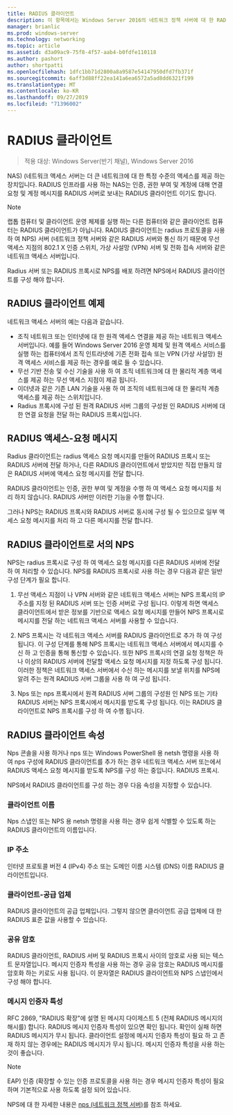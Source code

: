 ```yaml
---
title: RADIUS 클라이언트
description: 이 항목에서는 Windows Server 2016의 네트워크 정책 서버에 대 한 RADIUS 클라이언트에 대 한 개요를 제공 합니다.
manager: brianlic
ms.prod: windows-server
ms.technology: networking
ms.topic: article
ms.assetid: d3a09ac9-75f8-4f57-aab4-b0fdfe110118
ms.author: pashort
author: shortpatti
ms.openlocfilehash: 1dfc1bb71d2800a8a9587e54147950dfd7fb371f
ms.sourcegitcommit: 6aff3d88ff22ea141a6ea6572a5ad8dd6321f199
ms.translationtype: MT
ms.contentlocale: ko-KR
ms.lasthandoff: 09/27/2019
ms.locfileid: "71396002"
---
```

# <a name="radius-clients"></a>RADIUS 클라이언트

>적용 대상: Windows Server(반기 채널), Windows Server 2016

NAS\) \(네트워크 액세스 서버는 더 큰 네트워크에 대 한 특정 수준의 액세스를 제공 하는 장치입니다. RADIUS 인프라를 사용 하는 NAS는 인증, 권한 부여 및 계정에 대해 연결 요청 및 계정 메시지를 RADIUS 서버로 보내는 RADIUS 클라이언트 이기도 합니다.

>[!NOTE]
>랩톱 컴퓨터 및 클라이언트 운영 체제를 실행 하는 다른 컴퓨터와 같은 클라이언트 컴퓨터는 RADIUS 클라이언트가 아닙니다. RADIUS 클라이언트는 radius 프로토콜을 사용 하 여 NPS\) 서버 \(네트워크 정책 서버와 같은 RADIUS 서버와 통신 하기 때문에 무선 액세스 지점의 802.1 X 인증 스위치, 가상 사설망 \(VPN\) 서버 및 전화 접속 서버와 같은 네트워크 액세스 서버입니다.

Radius 서버 또는 RADIUS 프록시로 NPS를 배포 하려면 NPS에서 RADIUS 클라이언트를 구성 해야 합니다.

## <a name="radius-client-examples"></a>RADIUS 클라이언트 예제

네트워크 액세스 서버의 예는 다음과 같습니다.

- 조직 네트워크 또는 인터넷에 대 한 원격 액세스 연결을 제공 하는 네트워크 액세스 서버입니다. 예를 들어 Windows Server 2016 운영 체제 및 원격 액세스 서비스를 실행 하는 컴퓨터에서 조직 인트라넷에 기존 전화 접속 또는 VPN (가상 사설망) 원격 액세스 서비스를 제공 하는 경우를 예로 들 수 있습니다.
- 무선 기반 전송 및 수신 기술을 사용 하 여 조직 네트워크에 대 한 물리적 계층 액세스를 제공 하는 무선 액세스 지점이 제공 됩니다.
- 이더넷과 같은 기존 LAN 기술을 사용 하 여 조직의 네트워크에 대 한 물리적 계층 액세스를 제공 하는 스위치입니다.
- Radius 프록시에 구성 된 원격 RADIUS 서버 그룹의 구성원 인 RADIUS 서버에 대 한 연결 요청을 전달 하는 RADIUS 프록시입니다.

## <a name="radius-access-request-messages"></a>RADIUS 액세스-요청 메시지

Radius 클라이언트는 radius 액세스 요청 메시지를 만들어 RADIUS 프록시 또는 RADIUS 서버에 전달 하거나, 다른 RADIUS 클라이언트에서 받았지만 직접 만들지 않은 RADIUS 서버에 액세스 요청 메시지를 전달 합니다.

RADIUS 클라이언트는 인증, 권한 부여 및 계정을 수행 하 여 액세스 요청 메시지를 처리 하지 않습니다. RADIUS 서버만 이러한 기능을 수행 합니다.

그러나 NPS는 RADIUS 프록시와 RADIUS 서버로 동시에 구성 될 수 있으므로 일부 액세스 요청 메시지를 처리 하 고 다른 메시지를 전달 합니다.

## <a name="nps-as-a-radius-client"></a>RADIUS 클라이언트로 서의 NPS

NPS는 radius 프록시로 구성 하 여 액세스 요청 메시지를 다른 RADIUS 서버에 전달 하 여 처리할 수 있습니다. NPS를 RADIUS 프록시로 사용 하는 경우 다음과 같은 일반 구성 단계가 필요 합니다.

1. 무선 액세스 지점이 나 VPN 서버와 같은 네트워크 액세스 서버는 NPS 프록시의 IP 주소를 지정 된 RADIUS 서버 또는 인증 서버로 구성 됩니다. 이렇게 하면 액세스 클라이언트에서 받은 정보를 기반으로 액세스 요청 메시지를 만들어 NPS 프록시로 메시지를 전달 하는 네트워크 액세스 서버를 사용할 수 있습니다.

2. NPS 프록시는 각 네트워크 액세스 서버를 RADIUS 클라이언트로 추가 하 여 구성 됩니다. 이 구성 단계를 통해 NPS 프록시는 네트워크 액세스 서버에서 메시지를 수신 하 고 인증을 통해 통신할 수 있습니다. 또한 NPS 프록시의 연결 요청 정책은 하나 이상의 RADIUS 서버에 전달할 액세스 요청 메시지를 지정 하도록 구성 됩니다. 이러한 정책은 네트워크 액세스 서버에서 수신 하는 메시지를 보낼 위치를 NPS에 알려 주는 원격 RADIUS 서버 그룹을 사용 하 여 구성 됩니다.

3. Nps 또는 nps 프록시에서 원격 RADIUS 서버 그룹의 구성원 인 NPS 또는 기타 RADIUS 서버는 NPS 프록시에서 메시지를 받도록 구성 됩니다. 이는 RADIUS 클라이언트로 NPS 프록시를 구성 하 여 수행 됩니다.

## <a name="radius-client-properties"></a>RADIUS 클라이언트 속성

Nps 콘솔을 사용 하거나 nps 또는 Windows PowerShell 용 netsh 명령을 사용 하 여 nps 구성에 RADIUS 클라이언트를 추가 하는 경우 네트워크 액세스 서버 또는에서 RADIUS 액세스 요청 메시지를 받도록 NPS를 구성 하는 중입니다. RADIUS 프록시.

NPS에서 RADIUS 클라이언트를 구성 하는 경우 다음 속성을 지정할 수 있습니다.

### <a name="client-name"></a>클라이언트 이름

 Nps 스냅인 또는 NPS 용 netsh 명령을 사용 하는 경우 쉽게 식별할 수 있도록 하는 RADIUS 클라이언트의 이름입니다.

### <a name="ip-address"></a>IP 주소

인터넷 프로토콜 버전 4 \(IPv4\) 주소 또는 도메인 이름 시스템 \(DNS\) 이름 RADIUS 클라이언트입니다.

### <a name="client-vendor"></a>클라이언트-공급 업체

RADIUS 클라이언트의 공급 업체입니다. 그렇지 않으면 클라이언트 공급 업체에 대 한 RADIUS 표준 값을 사용할 수 있습니다.

### <a name="shared-secret"></a>공유 암호

RADIUS 클라이언트, RADIUS 서버 및 RADIUS 프록시 사이의 암호로 사용 되는 텍스트 문자열입니다. 메시지 인증자 특성을 사용 하는 경우 공유 암호는 RADIUS 메시지를 암호화 하는 키로도 사용 됩니다. 이 문자열은 RADIUS 클라이언트와 NPS 스냅인에서 구성 해야 합니다.

### <a name="message-authenticator-attribute"></a>메시지 인증자 특성

RFC 2869, "RADIUS 확장"에 설명 된 메시지 다이제스트 5 \(전체 RADIUS 메시지의 해시를\) 합니다. RADIUS 메시지 인증자 특성이 있으면 확인 됩니다. 확인이 실패 하면 RADIUS 메시지가 무시 됩니다. 클라이언트 설정에 메시지 인증자 특성이 필요 하 고 존재 하지 않는 경우에는 RADIUS 메시지가 무시 됩니다. 메시지 인증자 특성을 사용 하는 것이 좋습니다.

>[!NOTE]
>EAP\) 인증 \(확장할 수 있는 인증 프로토콜을 사용 하는 경우 메시지 인증자 특성이 필요 하며 기본적으로 사용 하도록 설정 되어 있습니다. 

NPS에 대 한 자세한 내용은 [nps (네트워크 정책 서버)](nps-top.md)를 참조 하세요.

